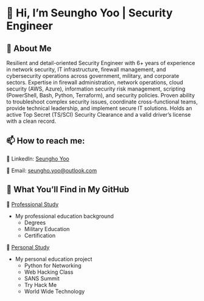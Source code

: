 # 👋 Hi, I’m Seungho Yoo | Security Engineer

## 🚀 About Me

Resilient and detail-oriented Security Engineer with 6+ years of experience in network security, IT infrastructure, firewall management, and cybersecurity operations across government, military, and corporate sectors. Expertise in firewall administration, network operations, cloud security (AWS, Azure), information security risk management, scripting (PowerShell, Bash, Python, Terraform), and security policies. Proven ability to troubleshoot complex security issues, coordinate cross-functional teams, provide technical leadership, and implement secure IT solutions. Holds an active Top Secret (TS/SCI) Security Clearance and a valid driver’s license with a clean record.

## 📫 How to reach me:

🔗 LinkedIn: [Seungho Yoo](https://www.linkedin.com/in/suho0yoo/)

📧 Email: seungho.yoo@outlook.com

## 📌 What You’ll Find in My GitHub

🔹 [Professional Study](https://github.com/SEUNGHO-Y00/ProfessionalStudy)
* My professional education background
  - Degrees
  - Military Education
  - Certification

🔹 [Personal Study](https://github.com/SEUNGHO-Y00/PersonalStudy)
* My personal education project
  - Python for Networking
  - Web Hacking Class
  - SANS Summit
  - Try Hack Me
  - World Wide Technology
